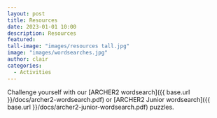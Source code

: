 ```yaml
---
layout: post
title: Resources
date: 2023-01-01 10:00
description: Resources
featured: 
tall-image: "images/resources tall.jpg"
image: "images/wordsearches.jpg"
author: clair
categories: 
  - Activities
---
```


Challenge yourself with our [ARCHER2 wordsearch]({{ base.url }}/docs/archer2-wordsearch.pdf) or [ARCHER2 Junior wordsearch]({{ base.url }}/docs/archer2-junior-wordsearch.pdf) puzzles.